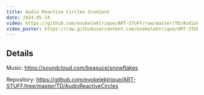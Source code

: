 ```yaml
---
title: Audio Reactive Circles Gradient
date: 2024-05-14
video: https://github.com/evokelektrique/ART-STUFF/raw/master/TD/AudioReactiveCircles/Exports/TDMovieOut.1.mov
video_poster: https://raw.githubusercontent.com/evokelektrique/ART-STUFF/master/TD/AudioReactiveCircles/Exports/TDMovieOut.0.png
---
```


## Details

Music: <https://soundcloud.com/beasuce/snowflakes>

Repository: <https://github.com/evokelektrique/ART-STUFF/tree/master/TD/AudioReactiveCircles>
